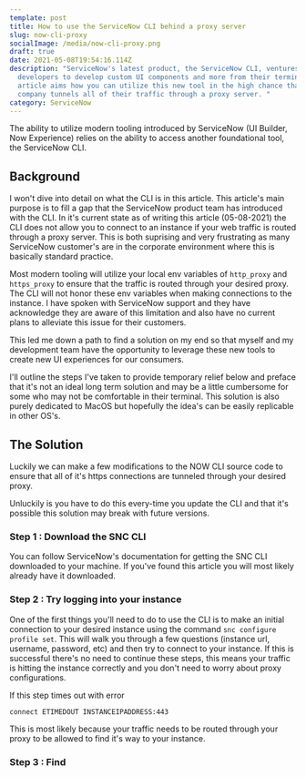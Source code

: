 ```yaml
---
template: post
title: How to use the ServiceNow CLI behind a proxy server
slug: now-cli-proxy
socialImage: /media/now-cli-proxy.png
draft: true
date: 2021-05-08T19:54:16.114Z
description: "ServiceNow's latest product, the ServiceNow CLI, ventures to allow
  developers to develop custom UI components and more from their terminal. This
  article aims how you can utilize this new tool in the high chance that your
  company tunnels all of their traffic through a proxy server. "
category: ServiceNow
---
```

The ability to utilize modern tooling introduced by ServiceNow (UI Builder, Now Experience) relies on the ability to access another foundational tool, the ServiceNow CLI. 

## Background

I won't dive into detail on what the CLI is in this article. This article's main purpose is to fill a gap that the ServiceNow product team has introduced with the CLI. In it's current state as of writing this article (05-08-2021) the CLI does not allow you to connect to an instance if your web traffic is routed through a proxy server. This is both suprising and very frustrating as many ServiceNow customer's are in the corporate environment where this is basically standard practice. 

Most modern tooling will utilize your local env variables of ```http_proxy``` and ```https_proxy``` to ensure that the traffic is routed through your desired proxy. The CLI will not honor these env variables when making connections to the instance. I have spoken with ServiceNow support and they have acknowledge they are aware of this limitation and also have no current plans to alleviate this issue for their customers. 

This led me down a path to find a solution on my end so that myself and my development team have the opportunity to leverage these new tools to create new UI experiences for our consumers. 

I'll outline the steps I've taken to provide temporary relief below and preface that it's not an ideal long term solution and may be a little cumbersome for some who may not be comfortable in their terminal. This solution is also purely dedicated to MacOS but hopefully the idea's can be easily replicable in other OS's. 

## The Solution
Luckily we can make a few modifications to the NOW CLI source code to ensure that all of it's https connections are tunneled through your desired proxy. 

Unluckily is you have to do this every-time you update the CLI and that it's possible this solution may break with future versions. 

### Step 1 : Download the SNC CLI
You can follow ServiceNow's documentation for getting the SNC CLI downloaded to your machine. If you've found this article you will most likely already have it downloaded. 

### Step 2 : Try logging into your instance
One of the first things you'll need to do to use the CLI is to make an initial connection to your desired instance using the command ```snc configure profile set```. This will walk you through a few questions (instance url, username, password, etc) and then try to connect to your instance. If this is successful there's no need to continue these steps, this means your traffic is hitting the instance correctly and you don't need to worry about proxy configurations. 

If this step times out with error 

```connect ETIMEDOUT INSTANCEIPADDRESS:443```

This is most likely because your traffic needs to be routed through your proxy to be allowed to find it's way to your instance. 

### Step 3 : Find




